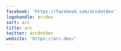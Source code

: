 ```yaml
---
facebook: 'https://facebook.com/arcdotdev'
logohandle: arcdev
sort: arc
title: arc
twitter: arcdotdev
website: 'https://arc.dev/'
---
```

